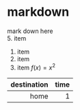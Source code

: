 # markdown
mark down here<br>
5. item
1. item
1. item
1. item
$f(x) = x^2$

|destination |time|
|---:|---:|
|home|1|

